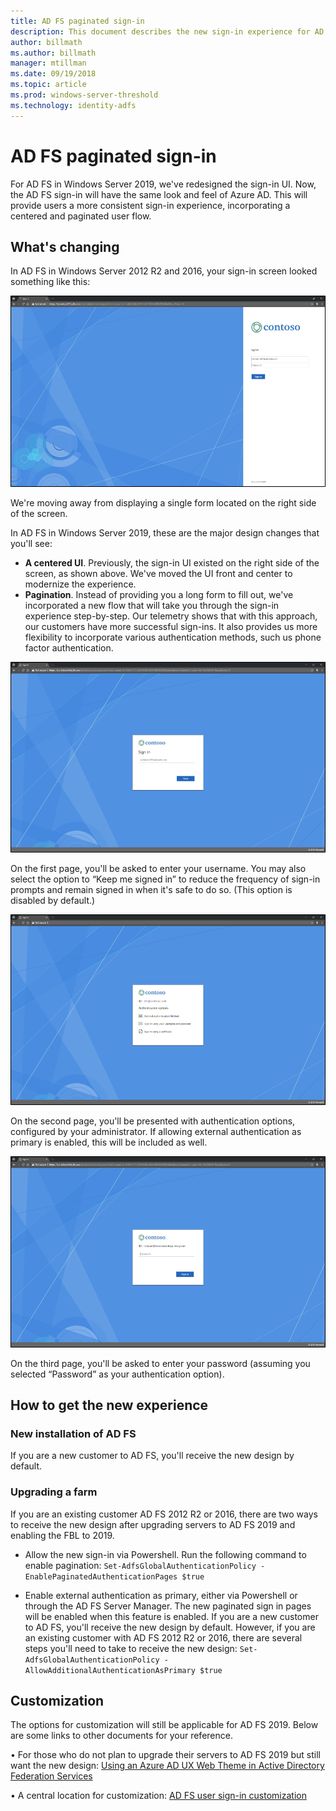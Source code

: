 ```yaml
---
title: AD FS paginated sign-in
description: This document describes the new sign-in experience for AD FS 2019.
author: billmath
ms.author: billmath
manager: mtillman
ms.date: 09/19/2018
ms.topic: article
ms.prod: windows-server-threshold
ms.technology: identity-adfs
---
```

# AD FS paginated sign-in


For AD FS in Windows Server 2019, we've redesigned the sign-in UI.  Now, the AD FS sign-in will have the same look and feel of Azure AD.  This will provide users a more consistent sign-in experience, incorporating a centered and paginated user flow.

## What's changing
In AD FS in Windows Server 2012 R2 and 2016, your sign-in screen looked something like this:

![oldsignin](media/AD-FS-paginated-sign-in/signin1.png)

We're moving away from displaying a single form located on the right side of the screen.

In AD FS in Windows Server 2019, these are the major design changes that you'll see:


- **A centered UI**. Previously, the sign-in UI existed on the right side of the screen, as shown above. We've moved the UI front and center to modernize the experience.
- **Pagination**. Instead of providing you a long form to fill out, we've incorporated a new flow that will take you through the sign-in experience step-by-step. Our telemetry shows that with this approach, our customers have more successful sign-ins. It also provides us more flexibility to incorporate various authentication methods, such us phone factor authentication.

![newsignin](media/AD-FS-paginated-sign-in/signin2.png)

On the first page, you'll be asked to enter your username. You may also select the option to “Keep me signed in” to reduce the frequency of sign-in prompts and remain signed in when it's safe to do so. (This option is disabled by default.)

![newsignin](media/AD-FS-paginated-sign-in/signin3.png)

On the second page, you'll be presented with authentication options, configured by your administrator. If allowing external authentication as primary is enabled, this will be included as well.

![newsignin](media/AD-FS-paginated-sign-in/signin4.png)

On the third page, you'll be asked to enter your password (assuming you selected “Password” as your authentication option).

## How to get the new experience

### New installation of AD FS
If you are a new customer to AD FS, you'll receive the new design by default.

### Upgrading a farm
If you are an existing customer AD FS 2012 R2 or 2016, there are two ways to receive the new design after upgrading servers to AD FS 2019 and enabling the FBL to 2019.

- Allow the new sign-in via Powershell. Run the following command to enable pagination:
 ``Set-AdfsGlobalAuthenticationPolicy -EnablePaginatedAuthenticationPages $true``

 - Enable external authentication as primary, either via Powershell or through the AD FS Server Manager. The new paginated sign in pages will be enabled when this feature is enabled.
If you are a new customer to AD FS, you'll receive the new design by default. However, if you are an existing customer with AD FS 2012 R2 or 2016, there are several steps you'll need to take to receive the new design:
``Set-AdfsGlobalAuthenticationPolicy -AllowAdditionalAuthenticationAsPrimary $true``

## Customization
The options for customization will still be applicable for AD FS 2019.
Below are some links to other documents for your reference.

•	For those who do not plan to upgrade their servers to AD FS 2019 but still want the new design: [Using an Azure AD UX Web Theme in Active Directory Federation Services](azure-ux-web-theme-in-ad-fs.md)

•	A central location for customization: [AD FS user sign-in customization](ad-fs-user-sign-in-customization.md)
